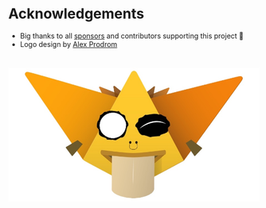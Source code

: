 # Acknowledgements

* Big thanks to all [sponsors](https://github.com/IjzerenHein/firestorter/blob/main/sponsors.md) and contributors supporting this project 🤘
* Logo design by [Alex Prodrom](https://github.com/AlexProdrom)

<h1 align="center">
  <img src="./_media/logo.jpg" /><br>
</h1>
